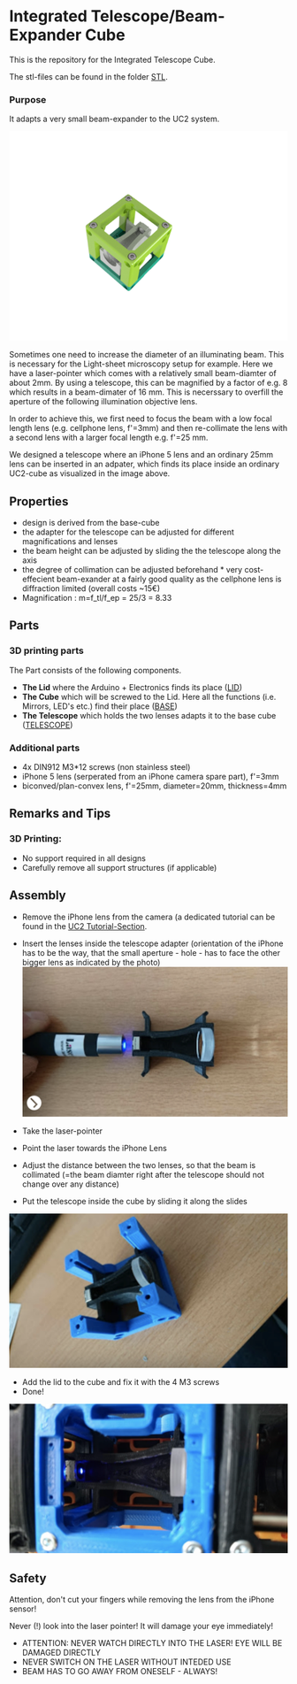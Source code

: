# Integrated Telescope/Beam-Expander Cube
This is the repository for the Integrated Telescope Cube. 

The stl-files can be found in the folder [STL](./STL).

### Purpose
It adapts a very small beam-expander to the UC2 system.

![](./IMAGES/Assembly_Cube_prettytelescope.png)

Sometimes one need to increase the diameter of an illuminating beam. This is necessary for the Light-sheet microscopy setup for example. Here we have a laser-pointer which comes with a relatively small beam-diamter of about 2mm. By using a telescope, this can be magnified by a factor of e.g. 8 which results in a beam-dimater of 16 mm. This is necerssary to overfill the aperture of the following illumination objective lens.	

In order to achieve this, we first need to focus the beam with a low focal length lens (e.g. cellphone lens, f'=3mm) and then re-collimate the lens with a second lens with a larger focal length e.g. f'=25 mm. 

We designed a telescope where an iPhone 5 lens and an ordinary 25mm lens can be inserted in an adpater, which finds its place inside an ordinary UC2-cube as visualized in the image above. 

## Properties
* design is derived from the base-cube
* the adapter for the telescope can be adjusted for different magnifications and lenses
* the beam height can be adjusted by sliding the the telescope along the axis 
* the degree of collimation can be adjusted beforehand  * very cost-effecient beam-exander at a fairly good quality as the cellphone lens is diffraction limited (overall costs ~15€) 
* Magnification : m=f_tl/f_ep = 25/3 = 8.33

## Parts

### 3D printing parts 
The Part consists of the following components. 

* **The Lid** where the Arduino + Electronics finds its place ([LID](./STL/Assembly_Cube_prettytelescope_10_Lid_el_v0_1.stl))
* **The Cube** which will be screwed to the Lid. Here all the functions (i.e. Mirrors, LED's etc.) find their place ([BASE](./STL/Assembly_Cube_prettytelescope_10_Cube_v0_2.stl))
* **The Telescope** which holds the two lenses  adapts it to the base cube ([TELESCOPE](./STL/Assembly_Cube_prettytelescope_01_pretty_telescope_iphone_12.stl))

### Additional parts 
* 4x DIN912 M3*12 screws (non stainless steel)
* iPhone 5 lens (serperated from an iPhone camera spare part), f'=3mm 
* biconved/plan-convex lens, f'=25mm, diameter=20mm, thickness=4mm

## Remarks and Tips 
### 3D Printing:
* No support required in all designs 
* Carefully remove all support structures (if applicable)

## Assembly
* Remove the iPhone lens from the camera (a dedicated tutorial can be found in the [UC2 Tutorial-Section](/TUTORIAL). 
* Insert the lenses inside the telescope adapter (orientation of the iPhone has to be the way, that the small aperture - hole - has to face the other bigger lens as indicated by the photo)
![](./IMAGES/Beamexpander_Assembly_1.png)

* Take the laser-pointer
* Point the laser towards the iPhone Lens
* Adjust the distance between the two lenses, so that the beam is collimated (=the beam diamter right after the telescope should not change over any distance)
* Put the telescope inside the cube by sliding it along the slides

![](./IMAGES/Beamexpander_Assembly_2.png)

* Add the lid to the cube and fix it with the 4 M3 screws
* Done! 

![](./IMAGES/Beamexpander_Assembly_3.png)


## Safety
Attention, don't cut your fingers while removing the lens from the iPhone sensor! 

Never (!) look into the laser pointer! It will damage your eye immediately!


* ATTENTION: NEVER WATCH DIRECTLY INTO THE LASER! EYE WILL BE DAMAGED DIRECTLY
* NEVER SWITCH ON THE LASER WITHOUT INTEDED USE 
* BEAM HAS TO GO AWAY FROM ONESELF - ALWAYS!
